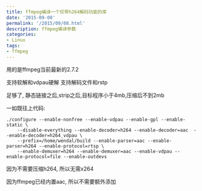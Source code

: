 ```yaml
---
title: ffmpeg编译一个仅带h264解码功能的库
date: '2015-09-08'
permalink: '/2015/09/08.html'
description: ffmpeg编译参数
categories:
- Linux
tags:
- ffmpeg
---
```


用的是ffmpeg当前最新的2.7.2

支持软解和vdpau硬解
支持解码文件和rstp

足够了, 静态链接之后,strip之后,目标程序小于4mb,压缩后不到2mb

一如既往上代码:

```
./configure --enable-nonfree --enable-vdpau --enable-gpl --enable-static \
	--disable-everything --enable-decoder=h264 --enable-decoder=aac  --enable-decoder=h264_vdpau \
	--prefix=/home/wendal/build --enable-parser=aac --enable-parser=h264 --enable-protocol=rtsp \
	--enable-demuxer=h264 --enable-demuxer=aac --enable-vdpau --enable-protocol=file --enable-outdevs
```

因为不需要压缩h264, 所以无需x264

因为ffmpeg已经内置aac, 所以不需要额外添加
